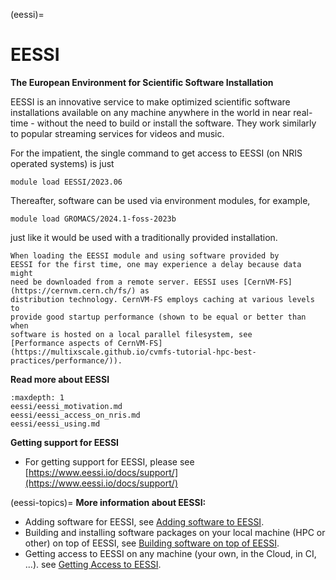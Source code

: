(eessi)=

# EESSI

**The European Environment for Scientific Software Installation**

EESSI is an innovative service to make optimized scientific software
installations available on any machine anywhere in the world in near real-time -
without the need to build or install the software. They work similarly to
popular streaming services for videos and music.

For the impatient, the single command to get access to EESSI (on NRIS operated
systems) is just

    module load EESSI/2023.06

Thereafter, software can be used via environment modules, for example,

    module load GROMACS/2024.1-foss-2023b

just like it would be used with a traditionally provided installation.

```{note}
When loading the EESSI module and using software provided by
EESSI for the first time, one may experience a delay because data might
need be downloaded from a remote server. EESSI uses [CernVM-FS](https://cernvm.cern.ch/fs/) as
distribution technology. CernVM-FS employs caching at various levels to
provide good startup performance (shown to be equal or better than when
software is hosted on a local parallel filesystem, see
[Performance aspects of CernVM-FS](https://multixscale.github.io/cvmfs-tutorial-hpc-best-practices/performance/)).
```

**Read more about EESSI**
```{toctree}
:maxdepth: 1
eessi/eessi_motivation.md
eessi/eessi_access_on_nris.md
eessi/eessi_using.md
```

**Getting support for EESSI**

- For getting support for EESSI, please see [https://www.eessi.io/docs/support/](https://www.eessi.io/docs/support/)

(eessi-topics)=
**More information about EESSI:**
  
- Adding software for EESSI, see [Adding software to EESSI](https://www.eessi.io/docs/adding_software/overview/).
- Building and installing software packages on your local machine (HPC or other)
  on top of EESSI, see [Building software on top of EESSI](https://www.eessi.io/docs/using_eessi/building_on_eessi/).
- Getting access to EESSI on any machine (your own, in the Cloud, in
  CI, ...). see [Getting Access to EESSI](https://www.eessi.io/docs/getting_access/is_eessi_accessible/).
